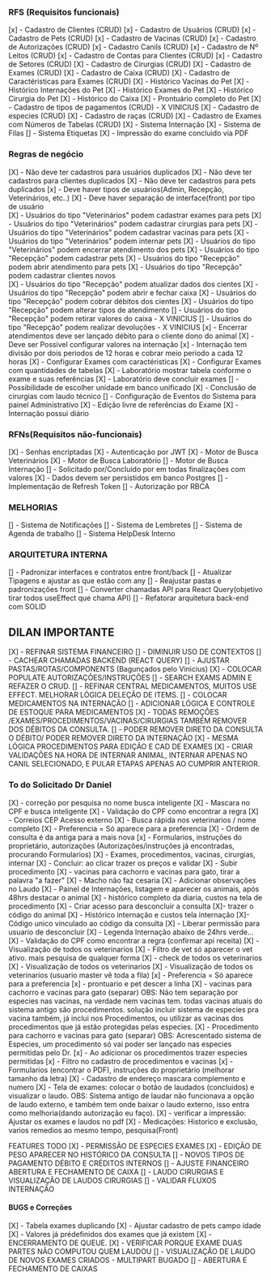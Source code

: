 ### RFS (Requisitos funcionais)

[x] - Cadastro de Clientes (CRUD)
[x] - Cadastro de Usuários (CRUD)
[x] - Cadastro de Pets (CRUD)
[x] - Cadastro de Vacinas (CRUD)
[x] - Cadastro de Autorizações (CRUD)
[x] - Cadastro Canils (CRUD)
[x] - Cadastro de Nº Leitos (CRUD)
[x] - Cadastro de Contas para Clientes (CRUD)
[x] - Cadastro de Setores (CRUD)
[X] - Cadastro de Cirurgias (CRUD)
[X] - Cadastro de Exames (CRUD)
[X] - Cadastro de Caixa (CRUD)
[X] - Cadastro de Caractéristicas para Exames (CRUD)
[X] - Histórico Vacinas do Pet
[X] - Histórico Internações do Pet
[X] - Histórico Exames do Pet
[X] - Histórico Cirurgia do Pet
[X] - Histórico do Caixa
[X] - Prontuário completo do Pet
[X] - Cadastro de tipos de pagamentos (CRUD) - X VINICIUS
[X] - Cadastro de especies (CRUD)
[X] - Cadastro de raças (CRUD)
[X] - Cadastro de Exames com Números de Tabelas (CRUD)
[X] - Sistema Internação
[X] - Sistema de Filas
[] - Sistema Etiquetas
[X] - Impressão do exame concluido via PDF

### Regras de negócio

[X] - Não deve ter cadastros para usuários duplicados
[X] - Não deve ter cadastros para clientes duplicados
[X] - Não deve ter cadastros para pets duplicados
[x] - Deve haver tipos de usuários(Admin, Recepção, Veterinários, etc..)
[X] - Deve haver separação de interface(front) por tipo de usuário  
[X] - Usuários do tipo "Veterinários" podem cadastrar exames para pets
[X] - Usuários do tipo "Veterinários" podem cadastrar cirurgias para pets
[X] - Usuários do tipo "Veterinários" podem cadastrar vacinas para pets
[X] - Usuários do tipo "Veterinários" podem internar pets
[X] - Usuários do tipo "Veterinários" podem encerrar atendimento dos pets
[X] - Usuários do tipo "Recepção" podem cadastrar pets
[X] - Usuários do tipo "Recepção" podem abrir atendimento para pets
[X] - Usuários do tipo "Recepção" podem cadastrar clientes novos  
[X] - Usuários do tipo "Recepção" podem atualizar dados dos cientes
[X] - Usuários do tipo "Recepção" podem abrir e fechar caixa
[X] - Usuários do tipo "Recepção" podem cobrar débitos dos cientes
[X] - Usuários do tipo "Recepção" podem alterar tipos de atendimento
[] - Usuários do tipo "Recepção" podem retirar valores do caixa - X VINICIUS
[] - Usuários do tipo "Recepção" podem realizar devoluções - X VINICIUS
[x] - Encerrar atendimentos deve ser lançado débito para o cliente dono do animal
[X] - Deve ser Possivel configurar valores na internação
[x] - Internação tem divisão por dois periodos de 12 horas e cobrar meio periodo a cada 12 horas
[X] - Configurar Exames com caractéristicas
[X] - Configurar Exames com quantidades de tabelas
[X] - Laboratório mostrar tabela conforme o exame e suas referências
[X] - Laboratório deve concluir exames
[] - Possibilidade de escolher unidade em banco unificado
[X] - Conclusão de cirurgias com laudo técnico
[] - Configuração de Eventos do Sistema para painel Administrativo
[X] - Edição livre de referências do Exame
[X] - Internação possui diário

### RFNs(Requisitos não-funcionais)

[X] - Senhas encriptadas
[X] - Autenticação por JWT
[X] - Motor de Busca Veterinários
[X] - Motor de Busca Laboratório
[] - Motor de Busca Internação
[] - Solicitado por/Concluido por em todas finalizações com valores
[X] - Dados devem ser persistidos em banco Postgres
[] - Implementação de Refresh Token
[] - Autorização por RBCA

### MELHORIAS

[] - Sistema de Notificações
[] - Sistema de Lembretes
[] - Sistema de Agenda de trabalho
[] - Sistema HelpDesk Interno

### ARQUITETURA INTERNA

[] - Padronizar interfaces e contratos entre front/back
[] - Atualizar Tipagens e ajustar as que estão com any
[] - Reajustar pastas e padronizações front
[] - Converter chamadas API para React Query(objetivo tirar todos useEffect que chama API)
[] - Refatorar arquitetura back-end com SOLID

## DILAN IMPORTANTE

[X] - REFINAR SISTEMA FINANCEIRO
[] - DIMINUIR USO DE CONTEXTOS
[] - CACHEAR CHAMADAS BACKEND (REACT QUERY)
[] - AJUSTAR PASTAS/ROTAS/COMPONENTS (Bagunçados pelo Vinicius)
[X] - COLOCAR POPULATE AUTORIZAÇÕES/INSTRUÇÕES
[] - SEARCH EXAMS ADMIN E REFAZER O CRUD.
[] - REFINAR CENTRAL MEDICAMENTOS, MUITOS USE EFFECT. MELHORAR LÓGICA DELEÇÃO DE ITEMS.
[] - COLOCAR MEDICAMENTOS NA INTERNAÇÃO
[] - ADICIONAR LÓGICA E CONTROLE DE ESTOQUE PARA MEDICAMENTOS
[X] - TODAS REMOÇÕES /EXAMES/PROCEDIMENTOS/VACINAS/CIRURGIAS TAMBÉM REMOVER DOS DÉBITOS DA CONSULTA.
[] - PODER REMOVER DIRETO DA CONSULTA O DÉBITO/ PODER REMOVER DIRETO DA INTERNAÇÃO
[X] - MESMA LÓGICA PROCEDIMENTOS PARA EDIÇÃO E CAD DE EXAMES
[X] - CRIAR VALIDAÇÕES NA HORA DE INTERNAR ANIMAL, INTERNAR APENAS NO CANIL SELECIONADO, E PULAR ETAPAS APENAS AO CUMPRIR ANTERIOR.



### To do Solicitado Dr Daniel

[X] - correção por pesquisa no nome busca inteligente
[X] - Mascara no CPF e busca inteligente
[X] - Validação do CPF como encontrar a regra
[X] - Correios CEP Acesso externo
[X] - Busca rápida nos veterinarios / nome completo
[X] - Preferencia = Só aparece para a preferencia
[X] - Ordem de consulta é da antiga para a mais nova
[x] - Formularios, instruções do proprietário, autorizações (Autorizações/instruções já encontradas, procurando Formularios)
[X] - Exames, procedimentos, vacinas, cirurgias, internar
[X] - Concluir: ao clicar trazer os preços e validar
[X] - Subir procedimento
[X] - vacinas para cachorro e vacinas para gato, tirar a palavra "a fazer"
[X] - Macho não faz cesaria
[X] - Adicionar observações no Laudo
[X] - Painel de Internações, listagem e aparecer os animais, após 48hrs destacar o animal
[X] - histórico completo da diaria, custos na tela de procedimento
[X] - Criar acesso para desconcluir a consulta
[X]- trazer o código do animal
[X] - Histórico internação e custos tela internação
[X]- Código unico vinculado ao código da consulta
[X] - Liberar permissão para usuario de desconcluir
[X] - Legenda Internação abaixo de 24hrs verde...
[X] - Validação do CPF como encontrar a regra (confirmar api receita)
[X] - Visualização de todos os veterinarios
[X] - Filtro de vet só aparecer o vet ativo. mais pesquisa de qualquer forma
[X] - check de todos os veterinarios
[X] - Visualização de todos os veterinarios
[X] - Visualização de todos os veterinarios (usuario master vê toda a fila)
[x] - Preferencia = Só aparece para a preferencia
[x] - prontuario e pet descer a linha
[X] - vacinas para cachorro e vacinas para gato (separar)
OBS: Não tem separação por especies nas vacinas, na verdade nem vacinas tem.
todas vacinas atuais do sistema antigo são procedimentos. solução incluir sistema de especies pra vacina também, já inclui nos Procedimentos, ou utilizar as vacinas dos procedimentos que já estão protegidas pelas especies.
[X] - Procedimento para cachorro e vacinas para gato (separar)
OBS: Acrescentado sistema de Especies, um procedimento só vai poder ser lançado nas especies permitidas pelo Dr.
[x] - Ao adicionar os procedimentos trazer especies permitidas
[x] - Filtro no cadastro de procedimentos e vacinas
[x] - Formularios (encontrar o PDF), instruções do proprietário (melhorar tamanho da letra)
[X] - Cadastro de endereço mascara complemento e numero
[X] - Tela de exames: colocar o botão de laudados (concluidos) e visualizar o laudo.
OBS: Sistema antigo de laudar não funcionava a opção de laudo externo, e também tem onde baixar o laudo externo, isso entra como melhoria(dando autorização eu faço).
[X] - verificar a impressão: Ajustar os exames e laudos no pdf
[X] - Medicações: Historico e exclusão, varios remedios ao mesmo tempo, pesquisa(Front)


FEATURES TODO
[X] - PERMISSÃO DE ESPECIES EXAMES 
[X] - EDIÇÃO DE PESO APARECER NO HISTÓRICO DA CONSULTA
[] - NOVOS TIPOS DE PAGAMENTO DÉBITO E CRÉDITOS INTERNOS
[] - AJUSTE FINANCEIRO ABERTURA E FECHAMENTO DE CAIXA
[] - LAUDO CIRURGIAS E VISUALIZAÇÃO DE LAUDOS CIRURGIAS
[] - VALIDAR FLUXOS INTERNAÇÃO
#### BUGS e Correções

[X] - Tabela exames duplicando
[X] - Ajustar cadastro de pets campo idade
[X] - Valores já prédefinidos dos exames que já existem
[X] - ENCERRAMENTO DE QUEUE.
[X] - VERIFICAR PORQUE EXAME DUAS PARTES NÃO COMPUTOU QUEM LAUDOU
[] - VISUALIZAÇÃO DE LAUDO DE NOVOS EXAMES CRIADOS - MULTIPART BUGADO
[] - ABERTURA E FECHAMENTO DE CAIXAS
